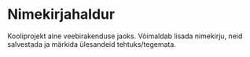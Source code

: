 # Nimekirjahaldur

Kooliprojekt aine veebirakenduse jaoks. Võimaldab lisada nimekirju, neid salvestada ja märkida ülesandeid tehtuks/tegemata.

